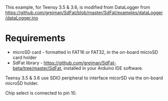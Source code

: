 This example, for Teensy 3.5 & 3.6, is modified from DataLogger from https://github.com/greiman/SdFat/blob/master/SdFat/examples/dataLogger/dataLogger.ino

# Requirements

* microSD card - formatted in FAT16 or FAT32, in the on-board microSD card holder
* SdFat library - https://github.com/greiman/SdFat-beta/tree/master/SdFat, installed in your Arduino IDE software.

Teensy 3.5 & 3.6 use SDIO peripheral to interface micorSD via the on-board microSD holder.

Chip select is connected to pin 10.
